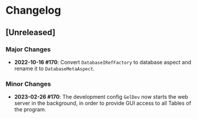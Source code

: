 # Changelog
## [Unreleased]
### Major Changes
* **2022-10-16 \#170**: Convert `DatabaseIRefFactory` to database aspect and rename it to `DatabaseMetaAspect`.
### Minor Changes
* **2023-02-26 \#170**: The development config `GelDev` now starts the web server in the background,
  in order to provide GUI access to all Tables of the program.